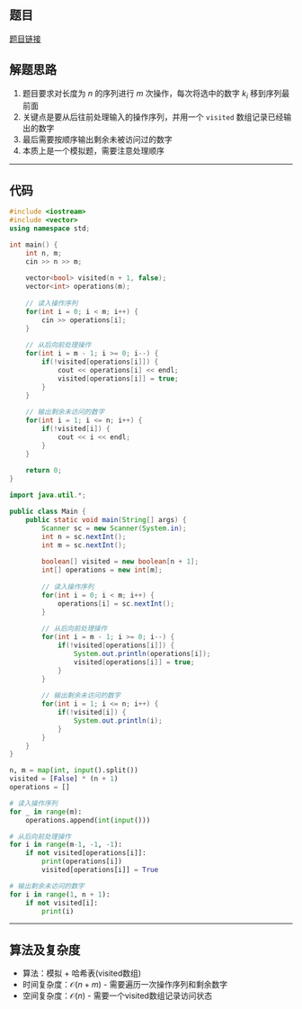 ## 题目
[题目链接](https://www.nowcoder.com/practice/d527c16e1132437f946434b0bdcf19d8?tpId=182&tqId=170600&sourceUrl=/exam/oj&channenl=wgithub&fromPut=wgithub)

## 解题思路

1. 题目要求对长度为 $n$ 的序列进行 $m$ 次操作，每次将选中的数字 $k_i$ 移到序列最前面
2. 关键点是要从后往前处理输入的操作序列，并用一个 `visited` 数组记录已经输出的数字
3. 最后需要按顺序输出剩余未被访问过的数字
4. 本质上是一个模拟题，需要注意处理顺序

---

## 代码

```cpp []
#include <iostream>
#include <vector>
using namespace std;

int main() {
    int n, m;
    cin >> n >> m;
    
    vector<bool> visited(n + 1, false);
    vector<int> operations(m);
    
    // 读入操作序列
    for(int i = 0; i < m; i++) {
        cin >> operations[i];
    }
    
    // 从后向前处理操作
    for(int i = m - 1; i >= 0; i--) {
        if(!visited[operations[i]]) {
            cout << operations[i] << endl;
            visited[operations[i]] = true;
        }
    }
    
    // 输出剩余未访问的数字
    for(int i = 1; i <= n; i++) {
        if(!visited[i]) {
            cout << i << endl;
        }
    }
    
    return 0;
}
```

```java []
import java.util.*;

public class Main {
    public static void main(String[] args) {
        Scanner sc = new Scanner(System.in);
        int n = sc.nextInt();
        int m = sc.nextInt();
        
        boolean[] visited = new boolean[n + 1];
        int[] operations = new int[m];
        
        // 读入操作序列
        for(int i = 0; i < m; i++) {
            operations[i] = sc.nextInt();
        }
        
        // 从后向前处理操作
        for(int i = m - 1; i >= 0; i--) {
            if(!visited[operations[i]]) {
                System.out.println(operations[i]);
                visited[operations[i]] = true;
            }
        }
        
        // 输出剩余未访问的数字
        for(int i = 1; i <= n; i++) {
            if(!visited[i]) {
                System.out.println(i);
            }
        }
    }
}
```

```python []
n, m = map(int, input().split())
visited = [False] * (n + 1)
operations = []

# 读入操作序列
for _ in range(m):
    operations.append(int(input()))

# 从后向前处理操作
for i in range(m-1, -1, -1):
    if not visited[operations[i]]:
        print(operations[i])
        visited[operations[i]] = True

# 输出剩余未访问的数字
for i in range(1, n + 1):
    if not visited[i]:
        print(i)
```

---

## 算法及复杂度
- 算法：模拟 + 哈希表(visited数组)  
- 时间复杂度：$\mathcal{O}(n + m)$ - 需要遍历一次操作序列和剩余数字  
- 空间复杂度：$\mathcal{O}(n)$ - 需要一个visited数组记录访问状态